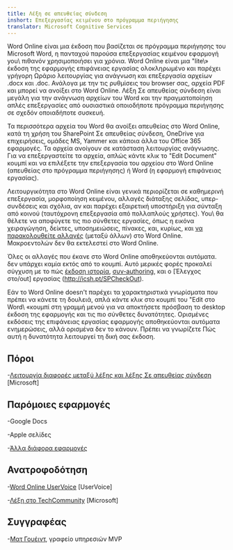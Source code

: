 ```yaml
---
title: Λέξη σε απευθείας σύνδεση
inshort: Επεξεργασίας κειμένου στο πρόγραμμα περιήγησης
translator: Microsoft Cognitive Services
---
```



Word Online είναι μια έκδοση που βασίζεται σε πρόγραμμα περιήγησης του Microsoft Word, η πανταχού παρούσα
επεξεργασίας κειμένου εφαρμογή you\ πιθανόν χρησιμοποιήσει για χρόνια. Word Online είναι
μια \"lite\» έκδοση της εφαρμογής επιφάνειας εργασίας ολοκληρωμένο και παρέχει γρήγορη
Ωράριο λειτουργίας για ανάγνωση και επεξεργασία αρχείων .docx και .doc. Ανάλογα με την
τις ρυθμίσεις του browser σας, αρχεία PDF και μπορεί να ανοίξει στο Word Online. Λέξη
Σε απευθείας σύνδεση είναι μεγάλη για την ανάγνωση αρχείων του Word και την πραγματοποίηση απλές επεξεργασίες από
ουσιαστικά οποιοδήποτε πρόγραμμα περιήγησης σε σχεδόν οποιαδήποτε συσκευή.

Τα περισσότερα αρχεία του Word θα ανοίξει απευθείας στο Word Online, κατά τη χρήση του SharePoint
Σε απευθείας σύνδεση, OneDrive για επιχειρήσεις, ομάδες MS, Yammer και κάποια άλλα του Office
365 εφαρμογές. Τα αρχεία ανοίγουν σε κατάσταση λειτουργίας ανάγνωσης. Για να επεξεργαστείτε τα αρχεία, απλώς κάντε κλικ
το \"Edit Document\" κουμπί και να επιλέξετε την επεξεργασία του αρχείου στο Word Online
(απευθείας στο πρόγραμμα περιήγησης) ή Word (η εφαρμογή επιφάνειας εργασίας).

Λειτουργικότητα στο Word Online είναι γενικά περιορίζεται σε καθημερινή επεξεργασία,
μορφοποίηση κειμένου, αλλαγές διάταξης σελίδας, υπερ-συνδέσεις και σχόλια, αν και
παρέχει εξαιρετική υποστήριξη για σύνταξη από κοινού (ταυτόχρονη επεξεργασία από
πολλαπλούς χρήστες). You\ θα θέλετε να αποφύγετε τις πιο σύνθετες εργασίες, όπως η εικόνα
χειραγώγηση, δείκτες, υποσημειώσεις, πίνακες, και, κυρίως, και [να παρακολουθείτε
αλλαγές](http://icansharepoint.com/version-history-isnt-track-changes/)
(μεταξύ άλλων) στο Word Online. Μακροεντολών δεν θα εκτελεστεί στο Word Online.

Όλες οι αλλαγές που έκανε στο Word Online αποθηκεύονται αυτόματα. δεν υπάρχει καμία
εκτός από το κουμπί. Αυτό μερικές φορές προκαλεί σύγχυση με το πώς [έκδοση
ιστορία](http://icsh.pt/VersionHistory),
[συν-authoring](http://icsh.pt/CoAuthoring), και ο [Έλεγχος
στο/out] εργασίας (http://icsh.pt/SPCheckOut).

Εάν το Word Online doesn\'t παρέχει τα χαρακτηριστικά γνωρίσματα που πρέπει να κάνετε τη δουλειά,
απλά κάντε κλικ στο κουμπί του \"Edit στο Word\ «κουμπί στη γραμμή μενού για να αποκτήσετε πρόσβαση το
desktop έκδοση της εφαρμογής και τις πιο σύνθετες δυνατότητες. Ορισμένες εκδόσεις
της επιφάνειας εργασίας εφαρμογής αποθηκεύονται αυτόματα ενημερώσεις, αλλά ορισμένα δεν το κάνουν. Πρέπει να γνωρίζετε
Πώς αυτή η δυνατότητα λειτουργεί τη δική σας έκδοση.

Πόροι
---------

-[Λειτουργία διαφορές μεταξύ λέξης και λέξης
    Σε απευθείας σύνδεση](https://support.office.com/en-us/article/Differences-between-using-a-document-in-the-browser-and-in-Word-3e863ce3-e82c-4211-8f97-5b33c36c55f8)
    \[Microsoft\]

Παρόμοιες εφαρμογές
--------------------

-Google Docs

-Apple σελίδες

-[Άλλα διάφορα
    εφαρμογές](https://en.wikipedia.org/wiki/List_of_word_processors#Online)

Ανατροφοδότηση
---------

-[Word Online UserVoice](https://word.uservoice.com/forums/271331-word-online)
    \[UserVoice\]

-[Λέξη στο TechCommunity](https://techcommunity.microsoft.com/t5/Word/ct-p/Word)
    \[Microsoft\]

Συγγραφέας
---------

-[Ματ Γουέιντ](https://www.linkedin.com/in/thatmattwade/), γραφείο υπηρεσιών MVP


